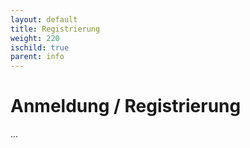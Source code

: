 ```yaml
--- 
layout: default 
title: Registrierung
weight: 220
ischild: true
parent: info
---
```


# Anmeldung / Registrierung

...

